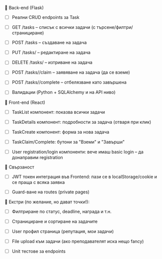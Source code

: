 🔹 Back-end (Flask)
- [ ] Реални CRUD endpoints за Task

- [ ] GET /tasks – списък с всички задачи (с търсене/филтри/странициране)

- [ ] POST /tasks – създаване на задача

- [ ] PUT /tasks/<id> – редактиране на задача

- [ ] DELETE /tasks/<id> – изтриване на задача

- [ ] POST /tasks/<id>/claim – заявяване на задача (да се вземе)

- [ ] POST /tasks/<id>/complete – отбелязване като завършена

- [ ] Валидации (Python + SQLAlchemy и на API ниво)

🔹 Front-end (React)
- [ ] TaskList компонент: показва всички задачи

- [ ] TaskDetails компонент: подробности за задача (отваря при клик)

- [ ] TaskCreate компонент: форма за нова задача

- [ ] TaskClaim/Complete: бутони за "Вземи" и "Завърши"

- [ ] User registration/login компоненти: вече имаш basic login – да донаправим registration

🔹 Свързаност
- [ ] JWT токен интеграция във Frontend: пази се в localStorage/cookie и се праща с всяка заявка

- [ ] Guard-ване на routes (private pages)

🔹 Екстри (по желание, но дават точки!):
- [ ] Филтриране по статус, deadline, награда и т.н.

- [ ] Странициране и сортиране на задачите

- [ ] User профил страница (репутация, мои задачи)

- [ ] File upload към задачи (ако преподавателят иска нещо fancy)

-[ ] Unit тестове за endpoints
